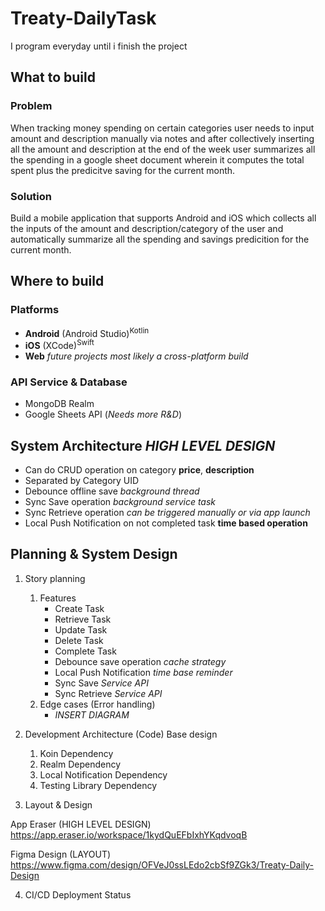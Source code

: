 # Treaty-DailyTask
I program everyday until i finish the project

## What to build
### Problem
When tracking money spending on certain categories user needs to input amount and description manually via notes and after collectively inserting all the amount and description at the end of the week user summarizes all the spending in a google sheet document wherein it computes the total spent plus the predicitve saving for the current month.

### Solution
Build a mobile application that supports Android and iOS which collects all the inputs of the amount and description/category of the user and automatically summarize all the spending and savings predicition for the current month.

## Where to build
### Platforms
- **Android** (Android Studio)<sup>Kotlin</sup>
- **iOS** (XCode)<sup>Swift</sup>
- **Web** *future projects most likely a cross-platform build*

### API Service & Database
- MongoDB Realm
- Google Sheets API (*Needs more R&D*)

## System Architecture *HIGH LEVEL DESIGN*
- Can do CRUD operation on category **price**, **description**
- Separated by Category UID
- Debounce offline save *background thread*
- Sync Save operation *background service task*
- Sync Retrieve operation *can be triggered manually or via app launch*
- Local Push Notification on not completed task **time based operation**

## Planning & System Design
1. Story planning
    1. Features
        - Create Task
        - Retrieve Task
        - Update Task
        - Delete Task
        - Complete Task
        - Debounce save operation *cache strategy*
        - Local Push Notification *time base reminder*
        - Sync Save *Service API*
        - Sync Retrieve *Service API*
    2. Edge cases (Error handling)
       - *INSERT DIAGRAM*
       
2. Development Architecture (Code) Base design
    1. Koin Dependency
    2. Realm Dependency
    3. Local Notification Dependency
    4. Testing Library Dependency
       
3. Layout & Design

App Eraser (HIGH LEVEL DESIGN)  https://app.eraser.io/workspace/1kydQuEFbIxhYKqdvoqB

Figma Design (LAYOUT) 
https://www.figma.com/design/OFVeJ0ssLEdo2cbSf9ZGk3/Treaty-Daily-Design


4. CI/CD Deployment Status
